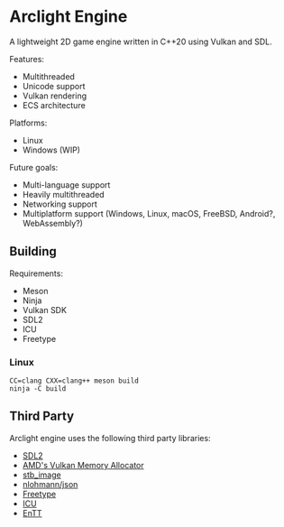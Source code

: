 # Arclight Engine

A lightweight 2D game engine written in C++20 using Vulkan and SDL.

Features:
- Multithreaded
- Unicode support
- Vulkan rendering
- ECS architecture

Platforms:
- Linux
- Windows (WIP)

Future goals:
- Multi-language support
- Heavily multithreaded
- Networking support
- Multiplatform support (Windows, Linux, macOS, FreeBSD, Android?, WebAssembly?)

## Building
Requirements:
- Meson
- Ninja
- Vulkan SDK
- SDL2
- ICU
- Freetype

### Linux
```shell
CC=clang CXX=clang++ meson build
ninja -C build
```

## Third Party

Arclight engine uses the following third party libraries:

- [SDL2](http://libsdl.org/)
- [AMD's Vulkan Memory Allocator](https://github.com/GPUOpen-LibrariesAndSDKs/VulkanMemoryAllocator)
- [stb_image](https://github.com/nothings/stb)
- [nlohmann/json](https://github.com/nlohmann/json)
- [Freetype](https://freetype.org)
- [ICU](https://icu.unicode.org/)
- [EnTT](https://github.com/skypjack/entt)
